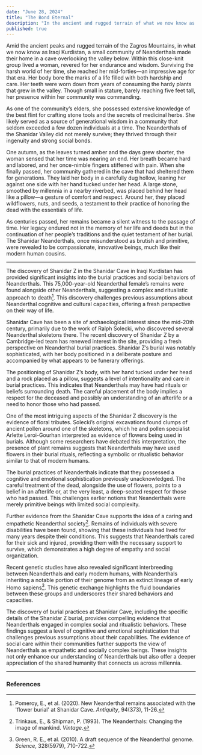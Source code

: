 ```yaml
---
date: "June 28, 2024"
title: "The Bond Eternal"
description: "In the ancient and rugged terrain of what we now know as Iraqi Kurdistan, the Shanidar Valley was home to a small but tightly-knit community of Neanderthals. Among them lived Shanidar Z, a woman of remarkable endurance and wisdom. Shanidar Z was in her mid-forties, an impressive age for the era. Her body bore the marks of a life filled with both hardship and care. Her teeth were worn down to the roots from years of using them as tools, and her bones showed signs of healed injuries, evidence of a resilient spirit. She was small in stature, barely reaching five feet tall, but her presence was commanding within her community..."
published: true
---
```

Amid the ancient peaks and rugged terrain of the Zagros Mountains, in what we now know as Iraqi Kurdistan, a small community of Neanderthals made their home in a cave overlooking the valley below. Within this close-knit group lived a woman, revered for her endurance and wisdom. Surviving the harsh world of her time, she reached her mid-forties—an impressive age for that era. Her body bore the marks of a life filled with both hardship and care. Her teeth were worn down from years of consuming the hardy plants that grew in the valley. Though small in stature, barely reaching five feet tall, her presence within her community was commanding.

As one of the community’s elders, she possessed extensive knowledge of the best flint for crafting stone tools and the secrets of medicinal herbs. She likely served as a source of generational wisdom in a community that seldom exceeded a few dozen individuals at a time. The Neanderthals of the Shanidar Valley did not merely survive; they thrived through their ingenuity and strong social bonds.

One autumn, as the leaves turned amber and the days grew shorter, the woman sensed that her time was nearing an end. Her breath became hard and labored, and her once-nimble fingers stiffened with pain. When she finally passed, her community gathered in the cave that had sheltered them for generations. They laid her body in a carefully dug hollow, leaning her against one side with her hand tucked under her head. A large stone, smoothed by millennia in a nearby riverbed, was placed behind her head like a pillow—a gesture of comfort and respect. Around her, they placed wildflowers, nuts, and seeds, a testament to their practice of honoring the dead with the essentials of life.

As centuries passed, her remains became a silent witness to the passage of time. Her legacy endured not in the memory of her life and deeds but in the continuation of her people’s traditions and the quiet testament of her burial. The Shanidar Neanderthals, once misunderstood as brutish and primitive, were revealed to be compassionate, innovative beings, much like their modern human cousins.

---

The discovery of Shanidar Z in the Shanidar Cave in Iraqi Kurdistan has provided significant insights into the burial practices and social behaviors of Neanderthals. This 75,000-year-old Neanderthal female’s remains were found alongside other Neanderthals, suggesting a complex and ritualistic approach to death[^2]. This discovery challenges previous assumptions about Neanderthal cognitive and cultural capacities, offering a fresh perspective on their way of life.

Shanidar Cave has been a site of archaeological interest since the mid-20th century, primarily due to the work of Ralph Solecki, who discovered several Neanderthal skeletons there. The recent discovery of Shanidar Z by a Cambridge-led team has renewed interest in the site, providing a fresh perspective on Neanderthal burial practices. Shanidar Z’s burial was notably sophisticated, with her body positioned in a deliberate posture and accompanied by what appears to be funerary offerings.  

The positioning of Shanidar Z’s body, with her hand tucked under her head and a rock placed as a pillow, suggests a level of intentionality and care in burial practices. This indicates that Neanderthals may have had rituals or beliefs surrounding death. The careful placement of the body implies a respect for the deceased and possibly an understanding of an afterlife or a need to honor those who had passed.

One of the most intriguing aspects of the Shanidar Z discovery is the evidence of floral tributes. Solecki’s original excavations found clumps of ancient pollen around one of the skeletons, which he and pollen specialist Arlette Leroi-Gourhan interpreted as evidence of flowers being used in burials. Although some researchers have debated this interpretation, the presence of plant remains suggests that Neanderthals may have used flowers in their burial rituals, reflecting a symbolic or ritualistic behavior similar to that of modern humans.

The burial practices of Neanderthals indicate that they possessed a cognitive and emotional sophistication previously unacknowledged. The careful treatment of the dead, alongside the use of flowers, points to a belief in an afterlife or, at the very least, a deep-seated respect for those who had passed. This challenges earlier notions that Neanderthals were merely primitive beings with limited social complexity.

Further evidence from the Shanidar Cave supports the idea of a caring and empathetic Neanderthal society[^3]. Remains of individuals with severe disabilities have been found, showing that these individuals had lived for many years despite their conditions. This suggests that Neanderthals cared for their sick and injured, providing them with the necessary support to survive, which demonstrates a high degree of empathy and social organization.

Recent genetic studies have also revealed significant interbreeding between Neanderthals and early modern humans, with Neanderthals inheriting a notable portion of their genome from an extinct lineage of early Homo sapiens[^4]. This genetic exchange highlights the fluid boundaries between these groups and underscores their shared behaviors and capacities.

The discovery of burial practices at Shanidar Cave, including the specific details of the Shanidar Z burial, provides compelling evidence that Neanderthals engaged in complex social and ritualistic behaviors. These findings suggest a level of cognitive and emotional sophistication that challenges previous assumptions about their capabilities. The evidence of social care within their communities further supports the view of Neanderthals as empathetic and socially complex beings. These insights not only enhance our understanding of Neanderthals but also offer a deeper appreciation of the shared humanity that connects us across millennia.

---

### References

[^1]: Trinkaus, E. (2011). Late Pleistocene adult mortality patterns and modern human establishment. _Proceedings of the National Academy of Sciences_, 108(4), 1267-1271.
[^2]: Pomeroy, E., et al. (2020). New Neanderthal remains associated with the 'flower burial' at Shanidar Cave. _Antiquity_, 94(373), 11-26.
[^3]: Trinkaus, E., & Shipman, P. (1993). The Neanderthals: Changing the image of mankind. _Vintage_.
[^4]: Green, R. E., et al. (2010). A draft sequence of the Neanderthal genome. _Science_, 328(5979), 710-722.
